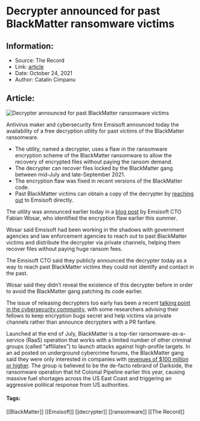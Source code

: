 # Decrypter announced for past BlackMatter ransomware victims
### 

## Information:
+ Source: The Record
+ Link: [article](https://therecord.media/free-decrypter-announced-for-past-blackmatter-ransomware-victims/)
+ Date: October 24, 2021
+ Author: Catalin Cimpanu


## Article:
![Decrypter announced for past BlackMatter ransomware victims](https://therecord.media/wp-content/uploads/2021/10/BlackMatter.png)

Antivirus maker and cybersecurity firm Emsisoft announced today the availability of a free decryption utility for past victims of the BlackMatter ransomware.


* The utility, named a decrypter, uses a flaw in the ransomware encryption scheme of the BlackMatter ransomware to allow the recovery of encrypted files without paying the ransom demand.
* The decrypter can recover files locked by the BlackMatter gang between mid-July and late-September 2021.
* The encryption flaw was fixed in recent versions of the BlackMatter code.
* Past BlackMatter victims can obtain a copy of the decrypter by [reaching out](https://www.emsisoft.com/en/tools/ransomware-recovery/inquire/) to Emsisoft directly.


The utility was announced earlier today in a [blog post](https://blog.emsisoft.com/en/39181/on-the-matter-of-blackmatter/) by Emsisoft CTO Fabian Wosar, who identified the encryption flaw earlier this summer.


Wosar said Emsisoft had been working in the shadows with government agencies and law enforcement agencies to reach out to past BlackMatter victims and distribute the decrypter via private channels, helping them recover files without paying huge ransom fees.


The Emsisoft CTO said they publicly announced the decrypter today as a way to reach past BlackMatter victims they could not identify and contact in the past.


Wosar said they didn’t reveal the existence of this decrypter before in order to avoid the BlackMatter gang patching its code earlier.


The issue of releasing decrypters too early has been a recent [talking point in the cybersecurity community](https://blog.bushidotoken.net/2021/10/ransomware-decryption-intelligence.html), with some researchers advising their fellows to keep encryption bugs secret and help victims via private channels rather than announce decrypters with a PR fanfare.


Launched at the end of July, BlackMatter is a top-tier ransomware-as-a-service (RaaS) operation that works with a limited number of other criminal groups (called “affiliates”) to launch attacks against high-profile targets. In an ad posted on underground cybercrime forums, the BlackMatter gang said they were only interested in companies with [revenues of $100 million or higher](https://therecord.media/blackmatter-ransomware-targets-companies-with-revenues-of-100-million-and-more/). The group is believed to be the de-facto rebrand of Darkside, the ransomware operation that hit Colonial Pipeline earlier this year, causing massive fuel shortages across the US East Coast and triggering an aggressive political response from US authorities.





#### Tags:
[[BlackMatter]] [[Emsisoft]] [[decrypter]] [[ransomware]] [[The Record]]
